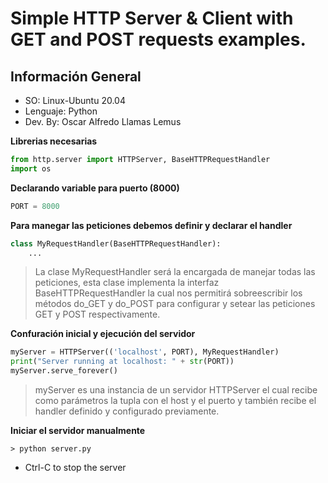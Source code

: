 
# Simple HTTP Server & Client with GET and POST requests examples.


## Información General
- SO: Linux-Ubuntu 20.04
- Lenguaje: Python
- Dev. By: Oscar Alfredo Llamas Lemus

**Librerias necesarias**

```python
from http.server import HTTPServer, BaseHTTPRequestHandler
import os
```

**Declarando variable para puerto (8000)**

```python
PORT = 8000
```

**Para manegar las peticiones debemos definir y declarar el handler**

```python
class MyRequestHandler(BaseHTTPRequestHandler):
    ...
```

> La clase MyRequestHandler será la encargada de manejar todas las peticiones, esta clase implementa la interfaz BaseHTTPRequestHandler la cual nos permitirá sobreescribir los métodos do_GET y do_POST para configurar y setear las peticiones GET y POST respectivamente.



**Confuración inicial y ejecución del servidor**

```python
myServer = HTTPServer(('localhost', PORT), MyRequestHandler)
print("Server running at localhost: " + str(PORT))
myServer.serve_forever()
```

> myServer es una instancia de un servidor HTTPServer el cual recibe como parámetros la tupla con el host y el puerto y también recibe el handler definido y configurado previamente.

**Iniciar el servidor manualmente**

    > python server.py

- Ctrl-C to stop the server